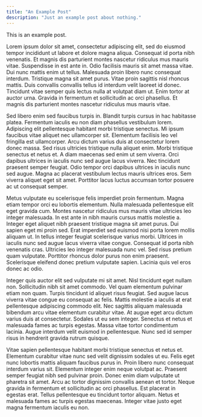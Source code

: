 ```yaml
---
title: "An Example Post"
description: "Just an example post about nothing."
---
```


This is an example post.

Lorem ipsum dolor sit amet, consectetur adipiscing elit, sed do eiusmod tempor incididunt ut labore et dolore magna aliqua. Consequat id porta nibh venenatis. Et magnis dis parturient montes nascetur ridiculus mus mauris vitae. Suspendisse in est ante in. Odio facilisis mauris sit amet massa vitae. Dui nunc mattis enim ut tellus. Malesuada proin libero nunc consequat interdum. Tristique magna sit amet purus. Vitae proin sagittis nisl rhoncus mattis. Duis convallis convallis tellus id interdum velit laoreet id donec. Tincidunt vitae semper quis lectus nulla at volutpat diam ut. Enim tortor at auctor urna. Gravida in fermentum et sollicitudin ac orci phasellus. Et magnis dis parturient montes nascetur ridiculus mus mauris vitae.

Sed libero enim sed faucibus turpis in. Blandit turpis cursus in hac habitasse platea. Fermentum iaculis eu non diam phasellus vestibulum lorem. Adipiscing elit pellentesque habitant morbi tristique senectus. Mi ipsum faucibus vitae aliquet nec ullamcorper sit. Elementum facilisis leo vel fringilla est ullamcorper. Arcu dictum varius duis at consectetur lorem donec massa. Sed risus ultricies tristique nulla aliquet enim. Morbi tristique senectus et netus et. A diam maecenas sed enim ut sem viverra. Orci dapibus ultrices in iaculis nunc sed augue lacus viverra. Nec tincidunt praesent semper feugiat. Odio tempor orci dapibus ultrices in iaculis nunc sed augue. Magna ac placerat vestibulum lectus mauris ultrices eros. Sem viverra aliquet eget sit amet. Porttitor lacus luctus accumsan tortor posuere ac ut consequat semper.

Metus vulputate eu scelerisque felis imperdiet proin fermentum. Magna etiam tempor orci eu lobortis elementum. Nulla malesuada pellentesque elit eget gravida cum. Montes nascetur ridiculus mus mauris vitae ultricies leo integer malesuada. In est ante in nibh mauris cursus mattis molestie a. Integer eget aliquet nibh praesent tristique magna sit amet purus. Dui sapien eget mi proin sed. Erat imperdiet sed euismod nisi porta lorem mollis aliquam ut. In tellus integer feugiat scelerisque varius morbi. Ultrices in iaculis nunc sed augue lacus viverra vitae congue. Consequat id porta nibh venenatis cras. Ultricies leo integer malesuada nunc vel. Sed risus pretium quam vulputate. Porttitor rhoncus dolor purus non enim praesent. Scelerisque eleifend donec pretium vulputate sapien. Lacinia quis vel eros donec ac odio.

Integer quis auctor elit sed vulputate mi sit amet. Nisl tincidunt eget nullam non. Sollicitudin nibh sit amet commodo. Vel quam elementum pulvinar etiam non quam. Turpis tincidunt id aliquet risus feugiat. Sed augue lacus viverra vitae congue eu consequat ac felis. Mattis molestie a iaculis at erat pellentesque adipiscing commodo elit. Nec sagittis aliquam malesuada bibendum arcu vitae elementum curabitur vitae. At augue eget arcu dictum varius duis at consectetur. Sodales ut eu sem integer. Senectus et netus et malesuada fames ac turpis egestas. Massa vitae tortor condimentum lacinia. Augue interdum velit euismod in pellentesque. Nunc sed id semper risus in hendrerit gravida rutrum quisque.

Vitae sapien pellentesque habitant morbi tristique senectus et netus et. Elementum curabitur vitae nunc sed velit dignissim sodales ut eu. Felis eget nunc lobortis mattis aliquam faucibus purus in. Proin libero nunc consequat interdum varius sit. Elementum integer enim neque volutpat ac. Praesent semper feugiat nibh sed pulvinar proin. Donec enim diam vulputate ut pharetra sit amet. Arcu ac tortor dignissim convallis aenean et tortor. Neque gravida in fermentum et sollicitudin ac orci phasellus. Est placerat in egestas erat. Tellus pellentesque eu tincidunt tortor aliquam. Netus et malesuada fames ac turpis egestas maecenas. Integer vitae justo eget magna fermentum iaculis eu non.